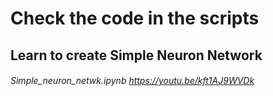 # Check the code in the scripts #

## Learn to create Simple Neuron Network ##          
 ###### _Simple_neuron_netwk.ipynb_  https://youtu.be/kft1AJ9WVDk
